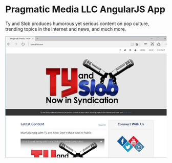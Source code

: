 # Pragmatic Media LLC AngularJS App
Ty and Slob produces humorous yet serious content on pop culture, trending topics in the internet and news, and much more.


![responsive-web-template](images/screenshot.jpg)
